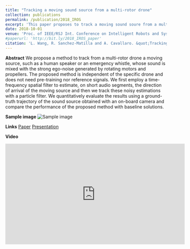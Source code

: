 ```yaml
---
title: "Tracking a moving sound source from a multi-rotor drone"
collection: publications
permalink: /publication/2018_IROS
excerpt: 'This paper proposes to track a moving sound soure from a multi-rotor drone only using sound sensing.'
date: 2018-10-01
venue: 'Proc. of IEEE/RSJ Int. Conference on Intelligent Robots and Systems (IROS), Madrid, Spain, October, 1- 5, 2018'
#paperurl: 'http://bit.ly/2018_IROS_paper'
citation: 'L. Wang, R. Sanchez-Matilla and A. Cavallaro. &quot;Tracking a moving sound source from a multi-rotor drone.&quot; <i>Proc. of IEEE/RSJ Int. Conference on Intelligent Robots and Systems (IROS)</i>.'
---
```

**Abstract**
We propose a method to track from a multi-rotor drone a moving source, such as a human speaker or an emergency whistle, whose sound is mixed with the strong ego-noise generated by rotating motors and propellers. The proposed method is independent of the specific drone and does not need pre-training nor reference signals. We first employ a time-frequency spatial filter to estimate, on short audio segments, the direction of arrival of the moving source and then we track these noisy estimations with a particle filter. We quantitatively evaluate the results using a ground-truth trajectory of the sound source obtained with an on-board camera and compare the performance of the proposed method with baseline solutions. 

**Sample image**
![Sample image](https://risama.github.io/files/2018_IROS/sample1.png)

**Links**
[Paper](http://bit.ly/2018_IROS_paper)
[Presentation](http://bit.ly/2018_IROS_presentation)

**Video**
<iframe width="560" height="315" src="https://www.youtube.com/embed/zJapzQllr_M" frameborder="0" allow="accelerometer; autoplay; encrypted-media; gyroscope; picture-in-picture" allowfullscreen></iframe>
